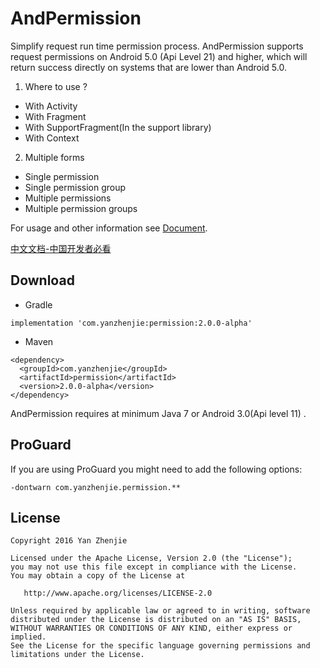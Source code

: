 ﻿# AndPermission
Simplify request run time permission process. AndPermission supports request permissions on Android 5.0 (Api Level 21) and higher, which will return success directly on systems that are lower than Android 5.0.

1. Where to use ?
* With Activity
* With Fragment
* With SupportFragment(In the support library)
* With Context

2. Multiple forms
* Single permission
* Single permission group
* Multiple permissions
* Multiple permission groups

For usage and other information see [Document](http://yanzhenjie.github.io/AndPermission).  

[中文文档-中国开发者必看](http://yanzhenjie.github.io/AndPermission/cn)

## Download

* Gradle
```
implementation 'com.yanzhenjie:permission:2.0.0-alpha'
```

* Maven
```
<dependency>
  <groupId>com.yanzhenjie</groupId>
  <artifactId>permission</artifactId>
  <version>2.0.0-alpha</version>
</dependency>
```

AndPermission requires at minimum Java 7 or Android 3.0(Api level 11) .

## ProGuard
If you are using ProGuard you might need to add the following options:
```
-dontwarn com.yanzhenjie.permission.**
```

## License
```text
Copyright 2016 Yan Zhenjie

Licensed under the Apache License, Version 2.0 (the "License");
you may not use this file except in compliance with the License.
You may obtain a copy of the License at

   http://www.apache.org/licenses/LICENSE-2.0

Unless required by applicable law or agreed to in writing, software
distributed under the License is distributed on an "AS IS" BASIS,
WITHOUT WARRANTIES OR CONDITIONS OF ANY KIND, either express or implied.
See the License for the specific language governing permissions and
limitations under the License.
```